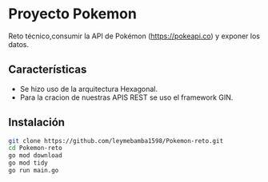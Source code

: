 # Proyecto Pokemon
Reto técnico,consumir la API de Pokémon (https://pokeapi.co) y exponer los
datos.

## Características
- Se hizo uso de la arquitectura Hexagonal.
- Para la cracion de nuestras APIS REST  se uso el framework GIN.

## Instalación

```bash
git clone https://github.com/leymebamba1598/Pokemon-reto.git
cd Pokemon-reto
go mod download
go mod tidy
go run main.go

